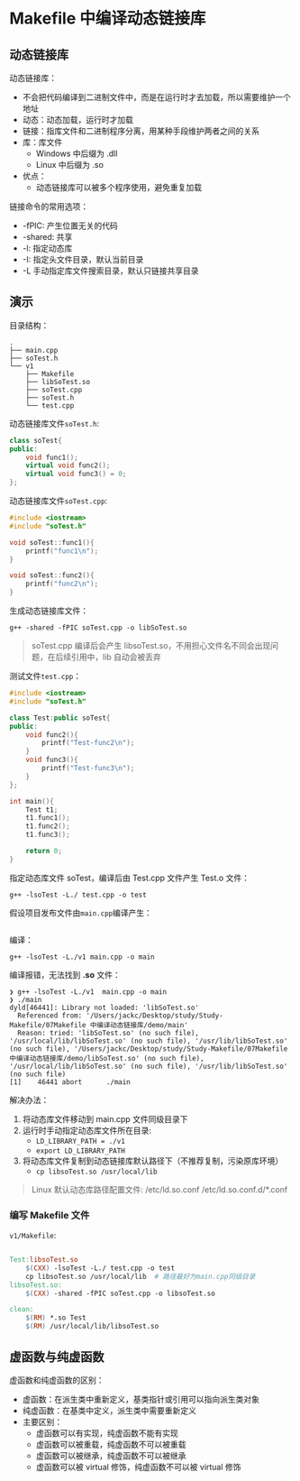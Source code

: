 # Makefile 中编译动态链接库

## 动态链接库

动态链接库：

- 不会把代码编译到二进制文件中，而是在运行时才去加载，所以需要维护一个地址
- 动态：动态加载，运行时才加载
- 链接：指库文件和二进制程序分离，用某种手段维护两者之间的关系
- 库：库文件
  - Windows 中后缀为 .dll
  - Linux 中后缀为 .so
- 优点：
  - 动态链接库可以被多个程序使用，避免重复加载

链接命令的常用选项：

- -fPIC: 产生位置无关的代码
- -shared: 共享
- -l: 指定动态库
- -I: 指定头文件目录，默认当前目录
- -L 手动指定库文件搜索目录，默认只链接共享目录

## 演示

目录结构：

```shell
.
├── main.cpp
├── soTest.h
└── v1
    ├── Makefile
    ├── libSoTest.so
    ├── soTest.cpp
    ├── soTest.h
    └── test.cpp
```

动态链接库文件`soTest.h`:

```cpp
class soTest{
public:
    void func1();
    virtual void func2();
    virtual void func3() = 0;
};
```

动态链接库文件`soTest.cpp`:

```cpp
#include <iostream>
#include "soTest.h"

void soTest::func1(){
    printf("func1\n");
}

void soTest::func2(){
    printf("func2\n");
}
```

生成动态链接库文件：

```shell
g++ -shared -fPIC soTest.cpp -o libSoTest.so
```

> soTest.cpp 编译后会产生 libsoTest.so，不用担心文件名不同会出现问题，在后续引用中，lib 自动会被丢弃

测试文件`test.cpp`：

```cpp
#include <iostream>
#include "soTest.h"

class Test:public soTest{
public:
    void func2(){
        printf("Test-func2\n");
    }
    void func3(){
        printf("Test-func3\n");
    }
};

int main(){
    Test t1;
    t1.func1();
    t1.func2();
    t1.func3();

    return 0;
}
```

指定动态库文件 soTest，编译后由 Test.cpp 文件产生 Test.o 文件：

```shell
g++ -lsoTest -L./ test.cpp -o test
```

假设项目发布文件由`main.cpp`编译产生：

```cpp

```

编译：

```shell
g++ -lsoTest -L./v1 main.cpp -o main
```

编译报错，无法找到 **.so** 文件：

```shell
❯ g++ -lsoTest -L./v1  main.cpp -o main
❯ ./main
dyld[46441]: Library not loaded: 'libSoTest.so'
  Referenced from: '/Users/jackc/Desktop/study/Study-Makefile/07Makefile 中编译动态链接库/demo/main'
  Reason: tried: 'libSoTest.so' (no such file), '/usr/local/lib/libSoTest.so' (no such file), '/usr/lib/libSoTest.so' (no such file), '/Users/jackc/Desktop/study/Study-Makefile/07Makefile 中编译动态链接库/demo/libSoTest.so' (no such file), '/usr/local/lib/libSoTest.so' (no such file), '/usr/lib/libSoTest.so' (no such file)
[1]    46441 abort      ./main
```

解决办法：

1. 将动态库文件移动到 main.cpp 文件同级目录下
2. 运行时手动指定动态库文件所在目录:
   - `LD_LIBRARY_PATH = ./v1`
   - `export LD_LIBRARY_PATH`
3. 将动态库文件复制到动态链接库默认路径下（不推荐复制，污染原库环境）
   - `cp libsoTest.so /usr/local/lib`

> Linux 默认动态库路径配置文件:
> /etc/ld.so.conf
> /etc/ld.so.conf.d/\*.conf

### 编写 Makefile 文件

`v1/Makefile`:

```Makefile

Test:libsoTest.so
	$(CXX) -lsoTest -L./ test.cpp -o test
	cp libsoTest.so /usr/local/lib  # 路径最好为main.cpp同级目录
libsoTest.so:
	$(CXX) -shared -fPIC soTest.cpp -o libsoTest.so

clean:
	$(RM) *.so Test
	$(RM) /usr/local/lib/libsoTest.so
```

## 虚函数与纯虚函数

虚函数和纯虚函数的区别：

- 虚函数：在派生类中重新定义，基类指针或引用可以指向派生类对象
- 纯虚函数：在基类中定义，派生类中需要重新定义
- 主要区别：
  - 虚函数可以有实现，纯虚函数不能有实现
  - 虚函数可以被重载，纯虚函数不可以被重载
  - 虚函数可以被继承，纯虚函数不可以被继承
  - 虚函数可以被 virtual 修饰，纯虚函数不可以被 virtual 修饰

